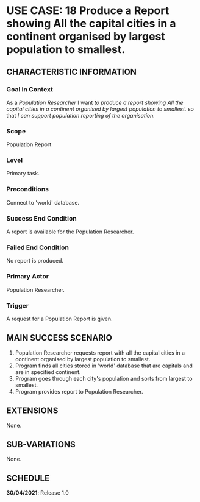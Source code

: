 # USE CASE: 18 Produce a Report showing All the capital cities in a continent organised by largest population to smallest.

## CHARACTERISTIC INFORMATION

### Goal in Context

As a *Population  Researcher* I want *to produce a report showing All the capital cities in a continent organised by largest population to smallest.* so that *I can support population reporting of the organisation.*

### Scope

Population Report

### Level

Primary task.

### Preconditions

Connect to 'world' database.

### Success End Condition

A report is available for the Population Researcher.

### Failed End Condition

No report is produced.

### Primary Actor

Population Researcher.

### Trigger

A request for a Population Report is given.

## MAIN SUCCESS SCENARIO

1. Population Researcher requests report with all the capital cities in a continent organised by largest population to smallest.
2. Program finds all cities stored in 'world' database that are capitals and are in specified continent.
3. Program goes through each city's population and sorts from largest to smallest.
4. Program provides report to Population Researcher.

## EXTENSIONS

None.

## SUB-VARIATIONS

None.

## SCHEDULE

**30/04/2021**: Release 1.0